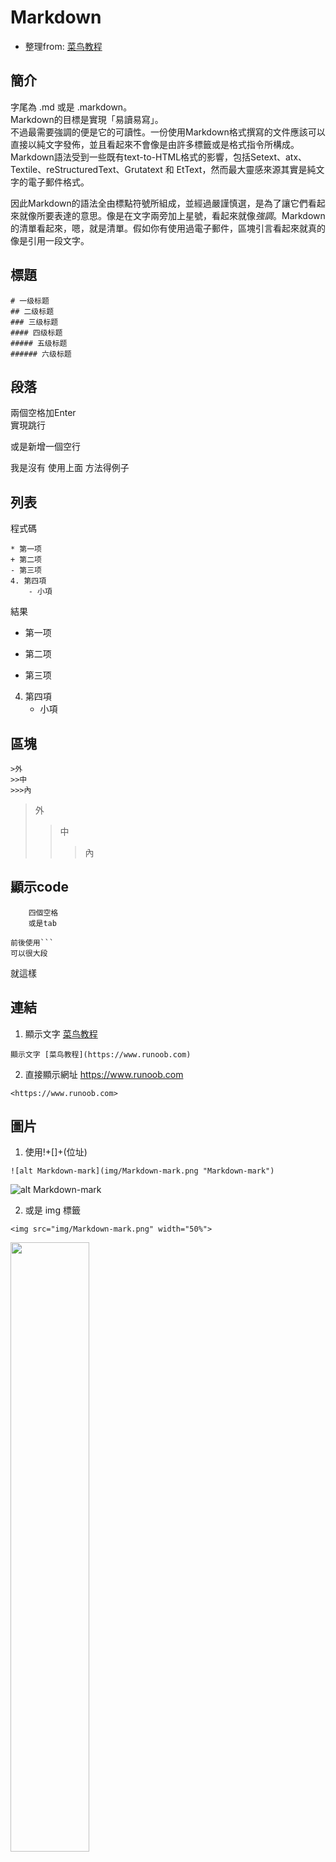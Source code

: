 # Markdown
* 整理from: [菜鸟教程](https://www.runoob.com)
## 簡介  
字尾為 .md 或是 .markdown。  
Markdown的目標是實現「易讀易寫」。  
不過最需要強調的便是它的可讀性。一份使用Markdown格式撰寫的文件應該可以直接以純文字發佈，並且看起來不會像是由許多標籤或是格式指令所構成。Markdown語法受到一些既有text-to-HTML格式的影響，包括Setext、atx、Textile、reStructuredText、Grutatext 和 EtText，然而最大靈感來源其實是純文字的電子郵件格式。

因此Markdown的語法全由標點符號所組成，並經過嚴謹慎選，是為了讓它們看起來就像所要表達的意思。像是在文字兩旁加上星號，看起來就像*強調*。Markdown的清單看起來，嗯，就是清單。假如你有使用過電子郵件，區塊引言看起來就真的像是引用一段文字。

## 標題
```
# 一级标题
## 二级标题
### 三级标题
#### 四级标题
##### 五级标题
###### 六级标题
```
## 段落
兩個空格加Enter  
實現跳行  

或是新增一個空行

我是沒有
使用上面
方法得例子

## 列表
程式碼
```
* 第一项
+ 第二项
- 第三项
4. 第四項
    - 小項
```
結果
* 第一项
+ 第二项
- 第三项
4. 第四項
    - 小項

## 區塊
```
>外
>>中
>>>內
```
>外
>>中
>>>內

## 顯示code
        四個空格 
        或是tab

```
前後使用```
可以很大段
```
就這樣

## 連結
1. 顯示文字 [菜鸟教程](https://www.runoob.com)  
```
顯示文字 [菜鸟教程](https://www.runoob.com)
```

2. 直接顯示網址  <https://www.runoob.com>  
```
<https://www.runoob.com>
```

## 圖片
1. 使用!+[]+(位址)  
```
![alt Markdown-mark](img/Markdown-mark.png "Markdown-mark")
```
![alt Markdown-mark](img/Markdown-mark.png "Markdown-mark")

2. 或是 img 標籤
```
<img src="img/Markdown-mark.png" width="50%">
```
<img src="img/Markdown-mark.png" width="50%">

## 表格
```
| 表頭 | 表頭 | 表頭 |
| :---- | ----: | :----: |
| 置左 | 置右 | 置中 |
| 內容 | 內容 | 內容 |
```
| 表頭 | 表頭 | 表頭 |
| :---- | ----: | :----: |
| 置左 | 置右 | 置中 |
| 內容 | 內容 | 內容 |

## 其他

1. **文本加粗** 
```
**文本加粗**  
```
2. 前面加上反斜杠来帮助插入普通的符号：  
\*\* 正常显示星号 \*\*

## 數學公式及符號[來源](https://blog.maxkit.com.tw/2020/02/markdown.html)
1. 公式
```
$ 行內公式 $
$$ 獨立公式 $$
```
$ 行內公式 $
$$ 獨立公式 $$

2. 上下標
上標符號，符號 ^， ex: $x^2$，就是 x2
下標符號，符號：_，ex: $x_2$，就是 x2
組合符號，符號：{}，ex: $x_{12}$，就是 x12
如果要在左右兩邊都有上下標，可以用 \sideset 命令。

$$ \sideset{^1_2}{^3_4}\bigotimes $$

3. 分數
通常用 \frac {分子} {分母} 產生一個分數，分數可嵌套。 可直接輸入 \frac ab 來快速生成一個 ab 。 如果分式很複雜，亦可使用 分子 \over 分母 命令，此時分數僅有一層。
```
$$\frac{a-1}{b-1} \quad and \quad {a+1\over b+1}$$
```
$$\frac{a-1}{b-1} \quad and \quad {a+1\over b+1}$$

4. 括號
()、[] 和 | 表示符號本身，用 \{\} 來表示 {} 。當要顯示大號的括號或分隔符時，要用 \left 和 \right 命令。
```
$$ f(x,y,z) = 3y^2z \left( 3+\frac{7x+5}{1+y^2} \right) $$
```
$$ f(x,y,z) = 3y^2z \left( 3+\frac{7x+5}{1+y^2} \right) $$
5. 開方
\sqrt [根指數，省略時為2] {被開方數} 輸入開方。
```
$$\sqrt{2} \quad and \quad \sqrt[n]{3}$$
```
$$\sqrt{2} \quad and \quad \sqrt[n]{3}$$

